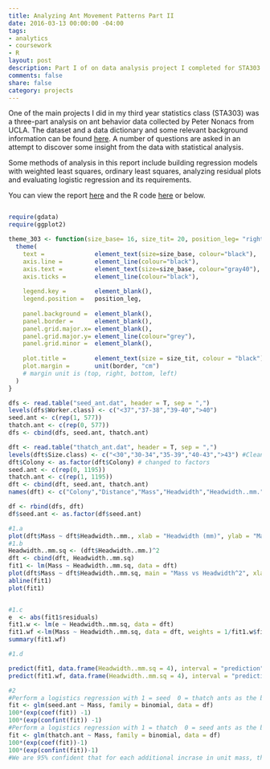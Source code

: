 ```yaml
---
title: Analyzing Ant Movement Patterns Part II
date: 2016-03-13 00:00:00 -04:00
tags:
- analytics
- coursework
- R
layout: post
description: Part I of on data analysis project I completed for STA303 at the University of Toronto. 
comments: false
share: false
category: projects
---
```


One of the main projects I did in my third year statistics class (STA303) was a three-part analysis on ant behavior data collected by Peter Nonacs from UCLA. The dataset and a data dictionary and some relevant background information can be found [here](http://www.stat.ucla.edu/projects/datasets/ant-explanation.html). A number of questions are asked in an attempt to discover some insight from the data with statistical analysis.

Some methods of analysis in this report include building regression models with weighted least squares, ordinary least squares, analyzing residual plots and evaluating logistic regression and its requirements.

You can view the report [here](http://www.justinsjlee.com/A2_Report.pdf) and the R code [here](http://www.justinsjlee.com/A2.R) or below. 
 
 
```r

require(gdata)
require(ggplot2)

theme_303 <- function(size_base= 16, size_tit= 20, position_leg= "right", border=c(0.25,0.25,0.25,0.25)) {
  theme(
    text =              element_text(size=size_base, colour="black"),
    axis.line =         element_line(colour="black"),
    axis.text =         element_text(size=size_base, colour="gray40"),
    axis.ticks =        element_line(colour="black"),
    
    legend.key =        element_blank(),
    legend.position =   position_leg,
    
    panel.background =  element_blank(),
    panel.border =      element_blank(),
    panel.grid.major.x= element_blank(),
    panel.grid.major.y= element_line(colour="grey"),
    panel.grid.minor =  element_blank(),
    
    plot.title =        element_text(size = size_tit, colour = "black"),
    plot.margin =       unit(border, "cm")
    # margin unit is (top, right, bottom, left)
  )
}

dfs <- read.table("seed_ant.dat", header = T, sep = ",")
levels(dfs$Worker.class) <- c("<37","37-38","39-40",">40")
seed.ant <- c(rep(1, 577))
thatch.ant <- c(rep(0, 577))
dfs <- cbind(dfs, seed.ant, thatch.ant)

dft <- read.table("thatch_ant.dat", header = T, sep = ",")
levels(dft$Size.class) <- c("<30","30-34","35-39","40-43",">43") #Clean up levels
dft$Colony <- as.factor(dft$Colony) # changed to factors
seed.ant <- c(rep(0, 1195))
thatch.ant <- c(rep(1, 1195))
dft <- cbind(dft, seed.ant, thatch.ant)
names(dft) <- c("Colony","Distance","Mass","Headwidth","Headwidth..mm.","Worker.class","seed.ant","thatch.ant")

df <- rbind(dfs, dft)
df$seed.ant <- as.factor(df$seed.ant)

#1.a
plot(dft$Mass ~ dft$Headwidth..mm., xlab = "Headwidth (mm)", ylab = "Mass (mg)")
#1.b
Headwidth..mm.sq <- (dft$Headwidth..mm.)^2
dft <- cbind(dft, Headwidth..mm.sq)
fit1 <- lm(Mass ~ Headwidth..mm.sq, data = dft)
plot(dft$Mass ~ dft$Headwidth..mm.sq, main = "Mass vs Headwidth^2", xlab= "Headwidth^2 (mm^2)", ylab = "Mass (mg)")
abline(fit1)
plot(fit1)


#1.c
e  <- abs(fit1$residuals)
fit1.w <- lm(e ~ Headwidth..mm.sq, data = dft)
fit1.wf <-lm(Mass ~ Headwidth..mm.sq, data = dft, weights = 1/fit1.w$fitted.values^2)
summary(fit1.wf)

#1.d

predict(fit1, data.frame(Headwidth..mm.sq = 4), interval = "prediction") #unweighted
predict(fit1.wf, data.frame(Headwidth..mm.sq = 4), interval = "prediction") #weighted

#2
#Perform a logistics regression with 1 = seed  0 = thatch ants as the binary response variable. 
fit <- glm(seed.ant ~ Mass, family = binomial, data = df)
100*(exp(coef(fit)) -1)
100*(exp(confint(fit)) -1)
#Perform a logistics regression with 1 = thatch  0 = seed ants as the binary response variable. 
fit <- glm(thatch.ant ~ Mass, family = binomial, data = df)
100*(exp(coef(fit))-1)
100*(exp(confint(fit))-1)
#We are 95% confident that for each additional incrase in unit mass, the odds of being a seed ant increase is by a number in the interval (9.05%, 7.46%)

```
